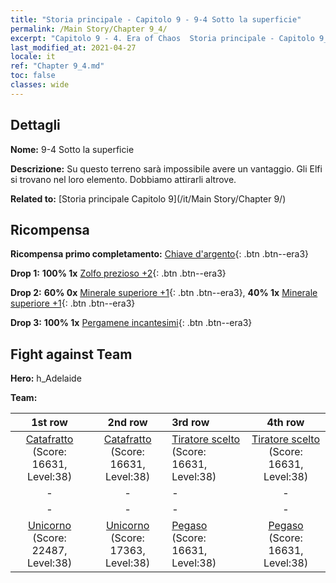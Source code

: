 ```yaml
---
title: "Storia principale - Capitolo 9 - 9-4 Sotto la superficie"
permalink: /Main Story/Chapter 9_4/
excerpt: "Capitolo 9 - 4. Era of Chaos  Storia principale - Capitolo 9_4. 9-4 Sotto la superficie"
last_modified_at: 2021-04-27
locale: it
ref: "Chapter 9_4.md"
toc: false
classes: wide
---
```


## Dettagli

 **Nome:** 9-4 Sotto la superficie

 **Descrizione:** Su questo terreno sarà impossibile avere un vantaggio. Gli Elfi si trovano nel loro elemento. Dobbiamo attirarli altrove.

 **Related to:** [Storia principale Capitolo 9](/it/Main Story/Chapter 9/)

## Ricompensa

 **Ricompensa primo completamento:** [Chiave d'argento](/ItemsIT/con_693/){: .btn .btn--era3}

 **Drop 1:** **100% 1x** [Zolfo prezioso +2](/ItemsIT/mat_29/){: .btn .btn--era3}

 **Drop 2:** **60% 0x** [Minerale superiore +1](/ItemsIT/mat_19/){: .btn .btn--era3}, **40% 1x** [Minerale superiore +1](/ItemsIT/mat_19/){: .btn .btn--era3}

 **Drop 3:** **100% 1x** [Pergamene incantesimi](/ItemsIT/con_694/){: .btn .btn--era3}


## Fight against Team
 **Hero:** h_Adelaide

 **Team:**


  | 1st row | 2nd row | 3rd row | 4th row |
  |:----:|:----:|:----|:----:|
  | [Catafratto](/it/units/Cavalier/) (Score: 16631, Level:38)  | [Catafratto](/it/units/Cavalier/) (Score: 16631, Level:38)  | [Tiratore scelto](/it/units/Marksman/) (Score: 16631, Level:38)  | [Tiratore scelto](/it/units/Marksman/) (Score: 16631, Level:38)  |
  | - | - | - | - |
  | - | - | - | - |
  | [Unicorno](/it/units/Unicorn/) (Score: 22487, Level:38)  | [Unicorno](/it/units/Unicorn/) (Score: 17363, Level:38)  | [Pegaso](/it/units/Pegasus/) (Score: 16631, Level:38)  | [Pegaso](/it/units/Pegasus/) (Score: 16631, Level:38)  |



